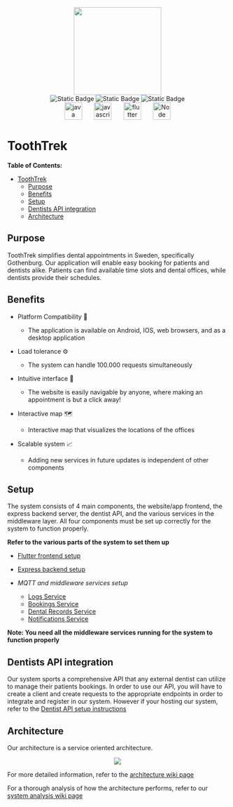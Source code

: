 <div align="center">


<img src="https://cdn.pixabay.com/photo/2016/06/13/13/46/shark-1454245_1280.png" width="200" />


</div>


<div align="center">
<img alt="Static Badge" src="https://img.shields.io/badge/Middleware_CI-passed-green">
<img alt="Static Badge" src="https://img.shields.io/badge/Frontend_CI-passed-green">
<img alt="Static Badge" src="https://img.shields.io/badge/Backend_CI-passed-green">
</div>
<div align="center">
        <img width ="40" alt="java img" src="https://cdn.freebiesupply.com/logos/large/2x/java-14-logo-png-transparent.png">&nbsp;&nbsp;&nbsp;&nbsp;&nbsp;&nbsp;
        <img width ="40" alt="javascript img" src="https://static.vecteezy.com/system/resources/previews/027/127/463/original/javascript-logo-javascript-icon-transparent-free-png.png">&nbsp;&nbsp;&nbsp;&nbsp;&nbsp;&nbsp;
        <img width ="40" alt="flutter img" src="https://storage.googleapis.com/cms-storage-bucket/0dbfcc7a59cd1cf16282.png">&nbsp;&nbsp;&nbsp;&nbsp;&nbsp;&nbsp;
        <img width ="40" alt="Node JS" src="https://upload.wikimedia.org/wikipedia/commons/thumb/d/d9/Node.js_logo.svg/590px-Node.js_logo.svg.png">
</div>


  # ToothTrek
</div>


**Table of Contents:**

- [ToothTrek](#toothtrek)
  * [Purpose](#purpose)
  * [Benefits](#benefits)
  * [Setup](#setup)
  * [Dentists API integration](#dentists-api-integration)
  * [Architecture](#architecture)


## Purpose


ToothTrek simplifies dental appointments in Sweden, specifically Gothenburg. Our application will enable easy booking for patients and dentists alike. Patients can find available time slots and dental offices, while dentists provide their schedules.


## Benefits




* Platform Compatibility 🔄


  * The application is available on Android, IOS, web browsers, and as a desktop application


* Load tolerance ⚙️
  * The system can handle 100.000 requests simultaneously


* Intuitive interface 🧩
  * The website is easily navigable by anyone, where making an appointment is but a click away!


* Interactive map 🗺️
  * Interactive map that visualizes the locations of the offices


* Scalable system 📈
  * Adding new services in future updates is independent of other components


## Setup
The system consists of 4 main components, the website/app frontend, the express backend server, the dentist API, and the various services in the middleware layer. All four components must be set up correctly for the system to function properly.


**Refer to the various parts of the system to set them up**


* [Flutter frontend setup](https://github.com/AliMousa27/Toothtrek/tree/main/Website/Frontend/README.md)
* [Express backend setup](https://github.com/AliMousa27/Toothtrek/tree/main/Website/Backend/README.md)


* *MQTT and middleware services setup*
  * [Logs Service](https://github.com/AliMousa27/Toothtrek/tree/main/Middleware/Logs/README.md)
  * [Bookings Service](https://github.com/AliMousa27/Toothtrek/tree/main/Middleware/bookings/README.md)
  * [Dental Records Service](https://github.com/AliMousa27/Toothtrek/tree/main/Middleware/dentalRecord/README.md)
  * [Notifications Service](https://github.com/AliMousa27/Toothtrek/tree/main/Middleware/notifications/README.md)


**Note: You need all the middleware services running for the system to function properly**


## Dentists API integration
Our system sports a comprehensive API that any external dentist can utilize to manage their patients bookings. In order to use our API, you will have to create a client and create requests to the appropriate endpoints in order to integrate and register in our system. However if your hosting our system, refer to the [Dentist API setup instructions](https://github.com/AliMousa27/Toothtrek/blob/main/DentistUI/README.md)


## Architecture
Our architecture is a service oriented architecture.
<div align="center">
<img src = "https://github.com/AliMousa27/Toothtrek/wiki/uploads/ca6c5e7b9c24f6ab56e04f0411428b00/image.png"></img>
</div>

For more detailed information, refer to the [architecture wiki page](https://github.com/AliMousa27/Toothtrek/wiki/architecture)

For a thorough analysis of how the architecture performs, refer to our [system analysis wiki page](https://github.com/AliMousa27/Toothtrek/wiki/system-analysis)  

